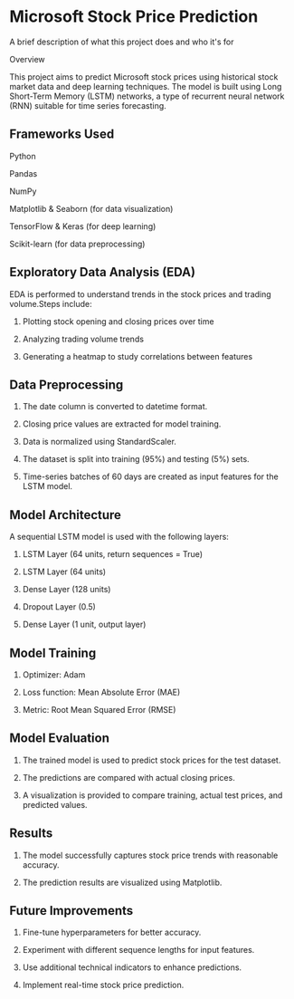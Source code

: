 
# Microsoft Stock Price Prediction

A brief description of what this project does and who it's for

Overview

This project aims to predict Microsoft stock prices using historical stock market data and deep learning techniques. The model is built using Long Short-Term Memory (LSTM) networks, a type of recurrent neural network (RNN) suitable for time series forecasting.
## Frameworks Used
Python

Pandas

NumPy

Matplotlib & Seaborn (for data visualization)

TensorFlow & Keras (for deep learning)

Scikit-learn (for data preprocessing)
## Exploratory Data Analysis (EDA)
EDA is performed to understand trends in the stock prices and trading volume.Steps include:

1. Plotting stock opening and closing prices over time

2. Analyzing trading volume trends

3. Generating a heatmap to study correlations between features
## Data Preprocessing
1. The date column is converted to datetime format.

2. Closing price values are extracted for model training.

3. Data is normalized using StandardScaler.

4. The dataset is split into training (95%) and testing (5%) sets.

5. Time-series batches of 60 days are created as input features for the LSTM model.
## Model Architecture
A sequential LSTM model is used with the following layers:

1. LSTM Layer (64 units, return sequences = True)

2. LSTM Layer (64 units)

3. Dense Layer (128 units)

4. Dropout Layer (0.5)

5. Dense Layer (1 unit, output layer)
## Model Training
1. Optimizer: Adam

2. Loss function: Mean Absolute Error (MAE)

3. Metric: Root Mean Squared Error (RMSE)
## Model Evaluation
1. The trained model is used to predict stock prices for the test dataset.

2. The predictions are compared with actual closing prices.

3. A visualization is provided to compare training, actual test prices, and predicted values.
## Results
1. The model successfully captures stock price trends with reasonable accuracy.

2. The prediction results are visualized using Matplotlib.
## Future Improvements
1. Fine-tune hyperparameters for better accuracy.

2. Experiment with different sequence lengths for input features.

3. Use additional technical indicators to enhance predictions.

4. Implement real-time stock price prediction.